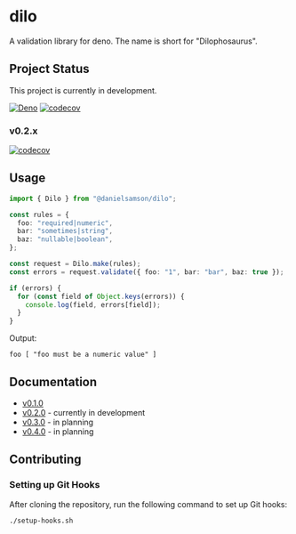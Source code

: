 # dilo

A validation library for deno.  The name is short for "Dilophosaurus".

## Project Status

This project is currently in development.

[![Deno](https://github.com/daniel-samson/dilo/actions/workflows/deno.yml/badge.svg)](https://github.com/daniel-samson/dilo/actions/workflows/deno.yml)
[![codecov](https://codecov.io/gh/daniel-samson/dilo/graph/badge.svg?token=tIzOnJXw1G)](https://codecov.io/gh/daniel-samson/dilo)

### v0.2.x
[![codecov](https://codecov.io/gh/daniel-samson/dilo/branch/epic%2F0.2.x/graph/badge.svg?token=tIzOnJXw1G)](https://codecov.io/gh/daniel-samson/dilo)

## Usage

```ts
import { Dilo } from "@danielsamson/dilo";

const rules = {
  foo: "required|numeric",
  bar: "sometimes|string",
  baz: "nullable|boolean",
};

const request = Dilo.make(rules);
const errors = request.validate({ foo: "1", bar: "bar", baz: true });

if (errors) {
  for (const field of Object.keys(errors)) {
    console.log(field, errors[field]);
  }
}
```

Output:
```shell
foo [ "foo must be a numeric value" ]
```

## Documentation

- [v0.1.0](https://github.com/daniel-samson/dilo/issues/1)
- [v0.2.0](https://github.com/daniel-samson/dilo/issues/2) - currently in development
- [v0.3.0](https://github.com/daniel-samson/dilo/issues/4) - in planning
- [v0.4.0](https://github.com/daniel-samson/dilo/issues/5) - in planning

## Contributing

### Setting up Git Hooks

After cloning the repository, run the following command to set up Git hooks:

```bash
./setup-hooks.sh
```